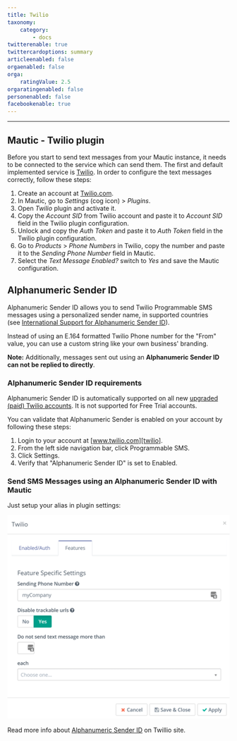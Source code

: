 ```yaml
---
title: Twilio
taxonomy:
    category:
        - docs
twitterenable: true
twittercardoptions: summary
articleenabled: false
orgaenabled: false
orga:
    ratingValue: 2.5
orgaratingenabled: false
personenabled: false
facebookenable: true
---
```


-------------------
## Mautic - Twilio plugin


Before you start to send text messages from your Mautic instance, it needs to be connected to the service which can send them. The first and default implemented service is [Twilio][twilio]. In order to configure the text messages correctly, follow these steps:

1. Create an account at [Twilio.com][twilio].
1. In Mautic, go to *Settings* (cog icon) > *Plugins*.
1. Open *Twilio* plugin and activate it.
1. Copy the *Account SID* from Twilio account and paste it to *Account SID* field in the Twilio plugin configuration.
1. Unlock and copy the *Auth Token* and paste it to *Auth Token* field in the Twilio plugin configuration.
1. Go to *Products* > *Phone Numbers* in Twilio, copy the number and paste it to the *Sending Phone Number* field in Mautic.
1. Select the *Text Message Enabled?* switch to *Yes* and save the Mautic configuration.


## Alphanumeric Sender ID

Alphanumeric Sender ID allows you to send Twilio Programmable SMS messages using a personalized sender name, in supported countries (see [International Support for Alphanumeric Sender ID][twilio-international-alphanumeric-id]).

Instead of using an E.164 formatted Twilio Phone number for the "From" value, you can use a custom string like your own business' branding.

**Note:** Additionally, messages sent out using an **Alphanumeric Sender ID can not be replied to directly**.

###  Alphanumeric Sender ID requirements

Alphanumeric Sender ID is automatically supported on all new [upgraded (paid) Twilio accounts][twilio-paid-accounts]. It is not supported for Free Trial accounts.

You can validate that Alphanumeric Sender is enabled on your account by following these steps:

1.  Login to your account at [www.twilio.com][twilio].
1.  From the left side navigation bar, click Programmable SMS.
1.  Click Settings.
1.  Verify that "Alphanumeric Sender ID" is set to Enabled.

### Send SMS Messages using an Alphanumeric Sender ID with Mautic

Just setup your alias in plugin settings:

![alphanumeric-id](alphanumeric-id.png)

Read more info about [Alphanumeric Sender ID][twilio-docs-alphanumeric-id] on Twillio site.

[twilio]: <https://www.twilio.com>
[twilio-paid-accounts]: <https://support.twilio.com/hc/en-us/articles/223183208-Upgrading-to-a-paid-Twilio-Account>
[twilio-international-alphanumeric-id]: <https://support.twilio.com/hc/en-us/articles/223133767-International-support-for-Alphanumeric-Sender-ID>
[twilio-docs-alphanumeric-id]: <https://support.twilio.com/hc/en-us/articles/223181348-Getting-started-with-Alphanumeric-Sender-ID>
